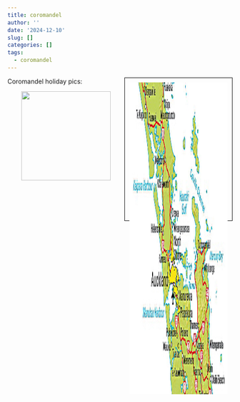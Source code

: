 ```yaml
---
title: coromandel
author: ''
date: '2024-12-10'
slug: []
categories: []
tags:
  - coromandel
---
```


<style>

.img {
  border-radius: 6px;

  display: block;
  position:absolute;
  right:0;bottom:0;
  
}

#pic{
  width: 220px;
  height: 300px;
  border: 1px solid black; 
  display: flex;
  float: right;
  top: 30px;
  padding: 10px;

}
</style>


<link rel="stylesheet" href="styles.css" />


<body>
<div id="pic">
<img src="images/Coromandel.png" alt="" width="350px" height="700px"/>
</div>
<p>

Coromandel holiday pics:

</p>

<center>

<img src="images/footsteps.png" alt="" width="200px" height="200px"/>

</center>

</body>
</head>
</html>


